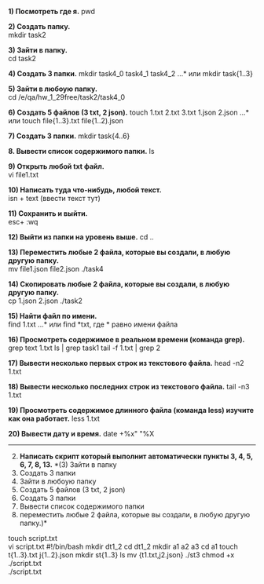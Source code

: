 **1) Посмотреть где я.**
pwd

**2) Создать папку.**	
mkdir task2

**3) Зайти в папку.**	
cd task2

**4) Создать 3 папки.**	
mkdir task4_0 task4_1 task4_2
...* или mkdir task{1..3}

**5) Зайти в любоую папку.**	 
cd /e/qa/hw_1_29free/task2/task4_0

**6) Создать 5 файлов (3 txt, 2 json).**
touch 1.txt 2.txt 3.txt 1.json 2.json
...* или touch file{1..3}.txt file{1..2).json

**7) Создать 3 папки.**	
mkdir task{4..6}

**8. Вывести список содержимого папки.**
ls

**9) Открыть любой txt файл.**	
vi file1.txt

**10) Написать туда что-нибудь, любой текст.**	
isn + text (ввести текст тут)

**11) Сохранить и выйти.**	
esc+ :wq

**12) Выйти из папки на уровень выше.**	
cd ..	

**13) Переместить любые 2 файла, которые вы создали, в любую другую папку.**	
mv file1.json file2.json ./task4

**14) Скопировать любые 2 файла, которые вы создали, в любую другую папку.**	
cp 1.json 2.json ./task2

**15) Найти файл по имени.**	
find 1.txt
...* или find *txt, где * равно имени файла

**16) Просмотреть содержимое в реальном времени (команда grep).**
grep text 1.txt
ls | grep task1
tail -f 1.txt | grep 2

**17) Вывести несколько первых строк из текстового файла.**
head -n2 1.txt

**18) Вывести несколько последних строк из текстового файла.**
tail -n3 1.txt

**19) Просмотреть содержимое длинного файла (команда less) изучите как она работает.**
less 1.txt

**20) Вывести дату и время.**
date +%x" "%X

-----

2) **Написать скрипт который выполнит автоматически пункты 3, 4, 5, 6, 7, 8, 13.**
  *(3) Зайти в папку
  4) Создать 3 папки
  5) Зайти в любоую папку
  6) Создать 5 файлов (3 txt, 2 json)
  7) Создать 3 папки
  8) Вывести список содержимого папки
  13) переместить любые 2 файла, которые вы создали, в любую другую папку.)*

touch script.txt	
vi script.txt	#!/bin/bash
                mkdir dt1_2
		cd dt1_2
		mkdir a1 a2 a3
		cd a1
		touch t{1..3}.txt j{1..2}.json
		mkdir st{1..3}
		ls
		mv {t1.txt,j2.json} ./st3
chmod +x ./script.txt	
./script.txt	
	
